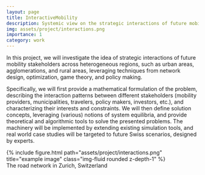 ```yaml
---
layout: page
title: InteractiveMobility
description: Systemic view on the strategic interactions of future mobility offers
img: assets/project/interactions.png
importance: 1
category: work
---
```


In this project, we will investigate the idea of strategic interactions of future mobility stakeholders across heterogeneous regions, such as urban areas, agglomerations, and rural areas, leveraging techniques from network design, optimization, game theory, and policy making.

Specifically, we will first provide a mathematical formulation of the problem, describing the interaction patterns between different stakeholders (mobility providers, municipalities, travelers, policy makers, investors, etc.), and characterizing their interests and constraints. We will then define solution concepts, leveraging (various) notions of system equilibria, and provide theoretical and algorithmic tools to solve the presented problems. The machinery will be implemented by extending existing simulation tools, and real world case studies will be targeted to future Swiss scenarios, designed by experts.


<div class="row justify-content-sm-center">
    <div class="col-sm-8 mt-3 mt-md-0">
        {% include figure.html path="assets/project/interactions.png" title="example image" class="img-fluid rounded z-depth-1" %}
    </div>
</div>
<div class="caption">
    The road network in Zurich, Switzerland
</div>